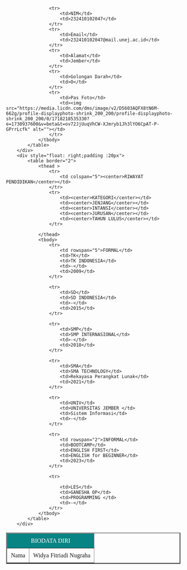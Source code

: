 <!DOCTYPE html>
<html lang="en">
<head>
    <meta charset="UTF-8">
    <meta name="viewport" content="width=device-width, initial-scale=1.0">
    <title>Document</title>
</head>

<style>
    td {
        padding: 10px;
    }

    thead {
        background-color: #088484; color:white
    }

    thead td {
        text-align: center;
    }

    table {
        font-family: 'Times New Roman';
    }
</style> 
<body>
   <div style="display: table">
        <div style="float: left; padding :20px">
            <table border="2px">
                <thead>
                    <tr>
                        <td colspan="2"><center>BIODATA DIRI</center></td>
                    </tr>
                </thead>
                <tbody>
                    <tr>
                        <td>Nama</td>
                        <td>Widya Fitriadi Nugraha</td>
                    </tr>
                    
                    <tr>
                        <td>NIM</td>
                        <td>232410102047</td>
                    </tr>
                    <tr>
                        <td>Email</td>
                        <td>232410102047@mail.unej.ac.id</td>
                    </tr>
                    <tr>
                        <td>Alamat</td>
                        <td>Jember</td>
                    </tr>
                    <tr>
                        <td>Golongan Darah</td>
                        <td>O</td>
                    </tr>
                    <tr>
                        <td>Pas Foto</td>
                        <td><img src="https://media.licdn.com/dms/image/v2/D5603AQFX8tN6M-662g/profile-displayphoto-shrink_200_200/profile-displayphoto-shrink_200_200/0/1718218535330?e=1730937600&v=beta&t=ov72JjUuqVhCW-XJmryb1Jh3lYO6CpAT-P-GPrrLcfk" alt=""></td>
                    </tr>
                </tbody>
            </table>
        </div>
        <div style="float: right;padding :20px">
            <table border="2">
                <thead >
                    <tr>
                        <td colspan="5"><center>RIWAYAT PENDIDIKAN</center></td>
                    </tr>
                    <tr>
                        <td><center>KATEGORI</center></td>
                        <td><center>JENJANG</center></td>
                        <td><center>INTANSI</center></td>
                        <td><center>JURUSAN</center></td>
                        <td><center>TAHUN LULUS</center></td>
                    </tr>

                </thead>
                <tbody>
                    <tr>
                        <td rowspan="5">FORMAL</td>
                        <td>TK</td>
                        <td>TK INDONESIA</td>
                        <td>-</td>
                        <td>2009</td>
                    </tr>
                    
                    <tr>
                        <td>SD</td>
                        <td>SD INDONESIA</td>
                        <td>-</td>
                        <td>2015</td>
                    </tr>
                    
                    <tr>
                        <td>SMP</td>
                        <td>SMP INTERNASIONAL</td>
                        <td>-</td>
                        <td>2018</td>
                    </tr>
                    
                    <tr>
                        <td>SMA</td>
                        <td>SMA TECHNOLOGY</td>
                        <td>Rekayasa Perangkat Lunak</td>
                        <td>2021</td>
                    </tr>
                    
                    <tr>
                        <td>UNIV</td>
                        <td>UNIVERSITAS JEMBER </td>
                        <td>Sistem Informasi</td>
                        <td>-</td>
                    </tr>
                    
                    <tr>
                        <td rowspan="2">INFORMAL</td>
                        <td>BOOTCAMP</td>
                        <td>ENGLISH FIRST</td>
                        <td>ENGLISH for BEGINNER</td>
                        <td>2023</td>
                    </tr>
                    
                    <tr>

                        <td>LES</td>
                        <td>GANESHA OP</td>
                        <td>PROGRAMMING </td>
                        <td>-</td>
                    </tr>
                </tbody>
            </table>
        </div>
   </div> 
   
    
</body>
</html>
